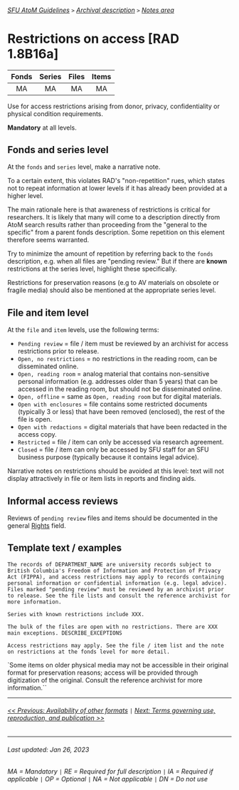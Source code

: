 ###### [SFU AtoM Guidelines](../README.md) `>` [Archival description](overview.md) `>` [Notes area](overview.md#notes-area)

# Restrictions on access [RAD 1.8B16a]
| Fonds 	| Series 	| Files 	| Items 	|
|:-----:	|:------:	|:-----:	|:-----:	|
|   MA    |   MA    |   MA  	|   MA  	|

Use for access restrictions arising from donor, privacy, confidentiality or physical condition requirements.

**Mandatory** at all levels.

## Fonds and series level
At the `fonds` and `series` level, make a narrative note.

To a certain extent, this violates RAD's "non-repetition" rues, which states not to repeat information at lower levels if it has already been provided at a higher level.

The main rationale here is that awareness of restrictions is critical for researchers. It is likely that many will come to a description directly from AtoM search results rather than proceeding from the "general to the specific" from a parent fonds description. Some repetition on this element therefore seems warranted.

Try to minimize the amount of repetition by referring back to the `fonds` description, e.g. when all files are "pending review." But if there are **known** restrictions at the series level, highlight these specifically.

Restrictions for preservation reasons (e.g to AV materials on obsolete or fragile media) should also be mentioned at the appropriate series level.

## File and item level
At the `file` and `item` levels, use the following terms:
- `Pending review` = file / item must be reviewed by an archivist for access restrictions prior to release.
- `Open, no restrictions` = no restrictions in the reading room, can be disseminated online.
- `Open, reading room`  = analog material that contains non-sensitive personal information (e.g. addresses older than 5 years) that can be accessed in the reading room, but should not be disseminated online.
- `Open, offline` = same as `Open, reading room` but for digital materials.
- `Open with enclosures` = file contains some restricted documents (typically 3 or less) that have been removed (enclosed), the rest of the file is open.
- `Open with redactions` = digital materials that have been redacted in the access copy.
- `Restricted` = file / item can only be accessed via research agreement.
- `Closed` = file / item can only be accessed by SFU staff for an SFU business purpose (typically because it contains legal advice).

Narrative notes on restrictions should be avoided at this level: text will not display attractively in file or item lists in reports and finding aids.

## Informal access reviews
Reviews of `pending review` files and items should be documented in the general [Rights](rights.md) field.

## Template text / examples

`The records of DEPARTMENT_NAME are university records subject to British Columbia's Freedom of Information and Protection of Privacy Act (FIPPA), and access restrictions may apply to records containing personal information or confidential information (e.g. legal advice). Files marked "pending review" must be reviewed by an archivist prior to release. See the file lists and consult the reference archivist for more information.`

`Series with known restrictions include XXX.`

`The bulk of the files are open with no restrictions. There are XXX main exceptions. DESCRIBE_EXCEPTIONS`

`Access restrictions may apply. See the file / item list and the note on restrictions at the fonds level for more detail.`

`Some items on older physical media may not be accessible in their original format for preservation reasons; access will be provided through digitization of the original. Consult the reference archivist for more information.``

---
###### [<< Previous: Availability of other formats](availability-of-other-formats.md) `|` [Next: Terms governing use, reproduction, and publication >>](terms-governing-use.md)

---
###### Last updated: Jan 26, 2023
###### MA = Mandatory `|` RE = Required for full description `|` IA = Required if applicable `|` OP = Optional `|` NA = Not applicable `|` DN = Do not use
